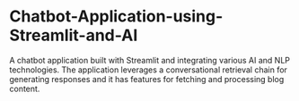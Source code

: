 # Chatbot-Application-using-Streamlit-and-AI
A chatbot application built with Streamlit and integrating various AI and NLP technologies. The application leverages a conversational retrieval chain for generating responses and it has features for fetching and processing blog content.

